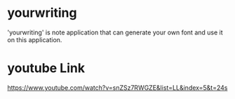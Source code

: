 # yourwriting
'yourwriting' is note application that can generate your own font and use it on this application. 

# youtube Link
https://www.youtube.com/watch?v=snZSz7RWGZE&list=LL&index=5&t=24s


